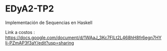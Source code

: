 # EDyA2-TP2

Implementación de Sequencias en Haskell

Link a costos : https://docs.google.com/document/d/1WAaJ_3Kc7FILt2L468hH8fr6egn7HYIj-PZmAP3f3aY/edit?usp=sharing
